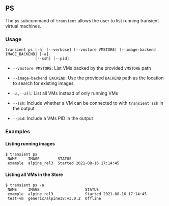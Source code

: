 ## PS

The `ps` subcommand of `transient` allows the user to list running transient
virtual machines.

### Usage

```
transient ps [-h] [--verbose] [--vmstore VMSTORE] [--image-backend IMAGE_BACKEND] [-a]
             [--ssh] [--pid]
```

- `--vmstore VMSTORE`: List VMs backed by the provided `VMSTORE` path

- `--image-backend BACKEND`: Use the provided `BACKEND` path as the location
to search for existing images

- `-a,--all`: List all VMs instead of only running VMs

- `--ssh`: Include whether a VM can be connected to with `transient ssh` in the output

- `--pid`: Include a VMs PID in the output

### Examples

#### Listing running images

```
$ transient ps
 NAME     IMAGE        STATUS
 example  alpine_rel3  Started 2021-08-16 17:14:45
```

#### Listing all VMs in the Store

```
$ transient ps -a
 NAME     IMAGE                    STATUS
 example  alpine_rel3              Started 2021-08-16 17:14:45
 test-vm  generic/alpine38:v3.0.2  Offline
```
